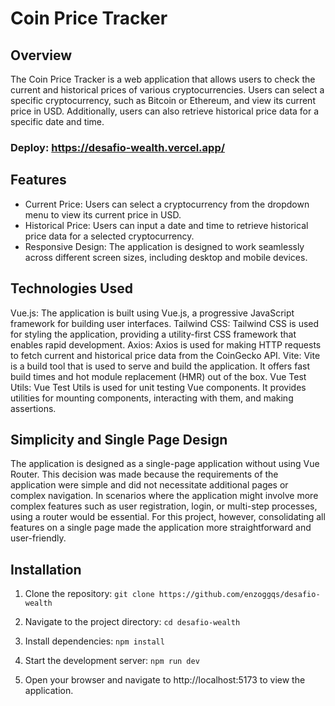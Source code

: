 # Coin Price Tracker

## Overview
The Coin Price Tracker is a web application that allows users to check the current and historical prices of various cryptocurrencies. Users can select a specific cryptocurrency, such as Bitcoin or Ethereum, and view its current price in USD. Additionally, users can also retrieve historical price data for a specific date and time.

### Deploy: https://desafio-wealth.vercel.app/

## Features
- Current Price: Users can select a cryptocurrency from the dropdown menu to view its current price in USD.
- Historical Price: Users can input a date and time to retrieve historical price data for a selected cryptocurrency.
- Responsive Design: The application is designed to work seamlessly across different screen sizes, including desktop and mobile devices.

## Technologies Used
Vue.js: The application is built using Vue.js, a progressive JavaScript framework for building user interfaces.
Tailwind CSS: Tailwind CSS is used for styling the application, providing a utility-first CSS framework that enables rapid development.
Axios: Axios is used for making HTTP requests to fetch current and historical price data from the CoinGecko API.
Vite: Vite is a build tool that is used to serve and build the application. It offers fast build times and hot module replacement (HMR) out of the box.
Vue Test Utils: Vue Test Utils is used for unit testing Vue components. It provides utilities for mounting components, interacting with them, and making assertions.

## Simplicity and Single Page Design
The application is designed as a single-page application without using Vue Router. This decision was made because the requirements of the application were simple and did not necessitate additional pages or complex navigation. In scenarios where the application might involve more complex features such as user registration, login, or multi-step processes, using a router would be essential. For this project, however, consolidating all features on a single page made the application more straightforward and user-friendly.

## Installation

1. Clone the repository:
```git clone https://github.com/enzoggqs/desafio-wealth```

2. Navigate to the project directory:
```cd desafio-wealth```

3. Install dependencies:
```npm install```

4. Start the development server:
```npm run dev```

5. Open your browser and navigate to http://localhost:5173 to view the application.
